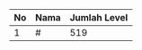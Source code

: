 | No | Nama            | Jumlah Level |
|----|-----------------|--------------|
| 1  | #    |    519        |
